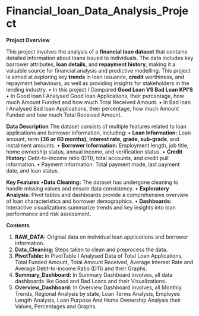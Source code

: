 # Financial_loan_Data_Analysis_Project

**Project Overview**

This project involves the analysis of a **financial loan dataset** that contains detailed information about loans issued to individuals. The data includes key borrower attributes, **loan details**, and **repayment history**, making it a valuable source for financial analysis and predictive modelling. This project is aimed at exploring key **trends** in loan issuance, **credit** worthiness, and repayment behaviours, as well as providing insights for stakeholders in the lending industry.
•	In this project I Compared **Good Loan VS Bad Loan KPI’S**
•	In Good loan I Analysed  Good loan Applications, their percentage, how much Amount Funded and how much Total Received Amount. 
•	In Bad loan I Analysed Bad loan Applications, their percentage, how much Amount Funded and how much Total Received Amount. 

**Data Description**
The dataset consists of multiple features related to loan applications and borrower information, including:
•	**Loan Information:** Loan amount, term **(36 or 60 months),** **interest rate, grade, sub-grade**, and instalment amounts.
•	**Borrower Information:** Employment length, job title, home ownership status, annual income, and verification status.
•	**Credit History:** Debt-to-income ratio (DTI), total accounts, and credit pull information.
•	Payment Information: Total payment made, last payment date, and loan status.

**Key Features**
•**Data Cleaning:** The dataset has undergone cleaning to handle missing values and ensure data consistency.
•	**Exploratory Analysis:** Pivot tables and dashboards provide a comprehensive overview of loan characteristics and borrower demographics.
•	**Dashboards:** Interactive visualizations summarize trends and key insights into loan performance and risk assessment.

**Contents**
1.	**RAW_DATA:** Original data on individual loan applications and borrower information.
2.	**Data_Cleaning:** Steps taken to clean and preprocess the data.
3.	**PivotTable:** In PivotTable I Analysed Data of Total Loan Applications, Total Funded Amount, Total Amount Received, Average Interest Rate and Average Debt-to-income Ratio (DTI) and their Graphs.
4.	**Summary_Dashboard:** In Summary Dashboard involves, all data dashboards like Good and Bad Loans  and their Visualizations.
5.	**Overview_Dashboard:** In Overview Dashboard involves, all Monthly Trends, Regional Analysis by state, Loan Terms Analysis, Employee Length Analysis,  Loan Purpose And Home Ownership Analysis their Values, Percentages and Graphs.

